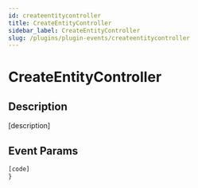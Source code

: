 ```yaml
---
id: createentitycontroller
title: CreateEntityController
sidebar_label: CreateEntityController
slug: /plugins/plugin-events/createentitycontroller
---
```


# CreateEntityController 

## Description

[description]

## Event Params

```javascript
[code]
}
```
